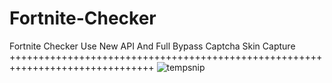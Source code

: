 # Fortnite-Checker
Fortnite Checker Use New API And Full Bypass Captcha Skin Capture
+++++++++++++++++++++++++++++++++++++++++++++++++++++++++++++++++++++++++++++++
![tempsnip](https://github.com/MoowY666/Fortnite-Checker/assets/138237373/e0ddabae-b670-4bcb-8514-a4369ba08169)
